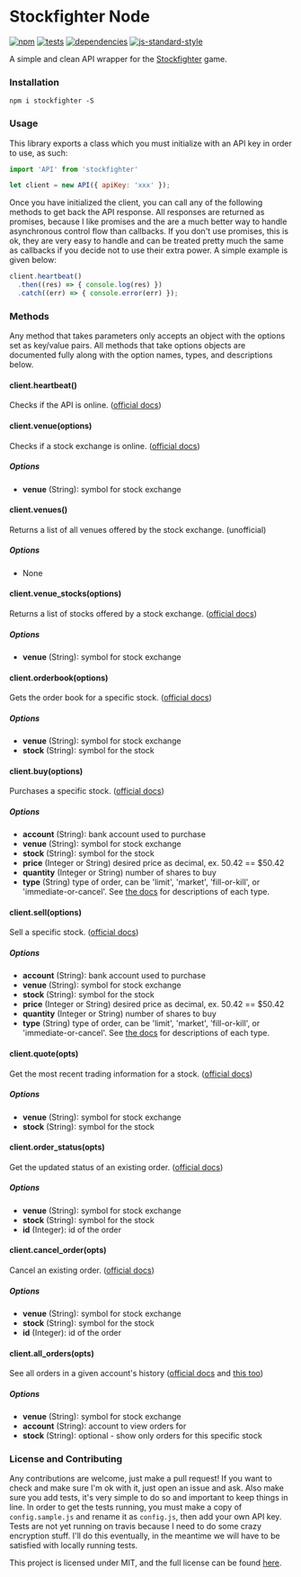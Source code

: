 # Stockfighter Node

[![npm](http://img.shields.io/npm/v/stockfighter.svg?style=flat)](https://badge.fury.io/js/stockfighter) [![tests](http://img.shields.io/travis/jenius/stockfighter-node/master.svg?style=flat)](https://travis-ci.org/jenius/stockfighter-node)
[![dependencies](https://gemnasium.com/jenius/stockfighter-node.svg?style=flat)](https://gemnasium.com/jenius/stockfighter-node)
[![js-standard-style](https://img.shields.io/badge/code%20style-standard-brightgreen.svg?style=flat)](http://standardjs.com/)

A simple and clean API wrapper for the [Stockfighter](https://www.stockfighter.io/) game.

### Installation

`npm i stockfighter -S`

### Usage

This library exports a class which you must initialize with an API key in order to use, as such:

```js
import 'API' from 'stockfighter'

let client = new API({ apiKey: 'xxx' });
```

Once you have initialized the client, you can call any of the following methods to get back the API response. All responses are returned as promises, because I like promises and the are a much better way to handle asynchronous control flow than callbacks. If you don't use promises, this is ok, they are very easy to handle and can be treated pretty much the same as callbacks if you decide not to use their extra power. A simple example is given below:

```js
client.heartbeat()
  .then((res) => { console.log(res) })
  .catch((err) => { console.error(err) });
```

### Methods

Any method that takes parameters only accepts an object with the options set as key/value pairs. All methods that take options objects are documented fully along with the option names, types, and descriptions below.

#### client.heartbeat()
Checks if the API is online. ([official docs](https://starfighter.readme.io/docs/heartbeat))

#### client.venue(options)
Checks if a stock exchange is online. ([official docs](https://starfighter.readme.io/docs/venue-healthcheck))

##### Options
- **venue** (String): symbol for stock exchange

#### client.venues()
Returns a list of all venues offered by the stock exchange. (unofficial)

##### Options
- None

#### client.venue_stocks(options)
Returns a list of stocks offered by a stock exchange. ([official docs](https://starfighter.readme.io/docs/list-stocks-on-venue))

##### Options
- **venue** (String): symbol for stock exchange

#### client.orderbook(options)
Gets the order book for a specific stock. ([official docs](https://starfighter.readme.io/docs/get-orderbook-for-stock))

##### Options
- **venue** (String): symbol for stock exchange
- **stock** (String): symbol for the stock

#### client.buy(options)
Purchases a specific stock. ([official docs](https://starfighter.readme.io/docs/place-new-order))

##### Options
- **account** (String): bank account used to purchase
- **venue** (String): symbol for stock exchange
- **stock** (String): symbol for the stock
- **price** (Integer or String) desired price as decimal, ex. 50.42 == $50.42
- **quantity** (Integer or String) number of shares to buy
- **type** (String) type of order, can be 'limit', 'market', 'fill-or-kill', or 'immediate-or-cancel'. See [the docs](https://starfighter.readme.io/docs/place-new-order#order-types) for descriptions of each type.

#### client.sell(options)
Sell a specific stock. ([official docs](https://starfighter.readme.io/docs/place-new-order))

##### Options
- **account** (String): bank account used to purchase
- **venue** (String): symbol for stock exchange
- **stock** (String): symbol for the stock
- **price** (Integer or String) desired price as decimal, ex. 50.42 == $50.42
- **quantity** (Integer or String) number of shares to buy
- **type** (String) type of order, can be 'limit', 'market', 'fill-or-kill', or 'immediate-or-cancel'. See [the docs](https://starfighter.readme.io/docs/place-new-order#order-types) for descriptions of each type.

#### client.quote(opts)
Get the most recent trading information for a stock. ([official docs](https://starfighter.readme.io/docs/a-quote-for-a-stock))

##### Options
- **venue** (String): symbol for stock exchange
- **stock** (String): symbol for the stock

#### client.order_status(opts)
Get the updated status of an existing order. ([official docs](https://starfighter.readme.io/docs/status-for-an-existing-order))

##### Options
- **venue** (String): symbol for stock exchange
- **stock** (String): symbol for the stock
- **id** (Integer): id of the order

#### client.cancel_order(opts)
Cancel an existing order. ([official docs](https://starfighter.readme.io/docs/cancel-an-order))

##### Options
- **venue** (String): symbol for stock exchange
- **stock** (String): symbol for the stock
- **id** (Integer): id of the order

#### client.all_orders(opts)
See all orders in a given account's history ([official docs](https://starfighter.readme.io/docs/status-for-all-orders) and [this too](https://starfighter.readme.io/docs/status-for-all-orders-in-a-stock))

##### Options
- **venue** (String): symbol for stock exchange
- **account** (String): account to view orders for
- **stock** (String): optional - show only orders for this specific stock

### License and Contributing

Any contributions are welcome, just make a pull request! If you want to check and make sure I'm ok with it, just open an issue and ask. Also make sure you add tests, it's very simple to do so and important to keep things in line. In order to get the tests running, you must make a copy of `config.sample.js` and rename it as `config.js`, then add your own API key. Tests are not yet running on travis because I need to do some crazy encryption stuff. I'll do this eventually, in the meantime we will have to be satisfied with locally running tests.

This project is licensed under MIT, and the full license can be found [here](LICENSE.md).
